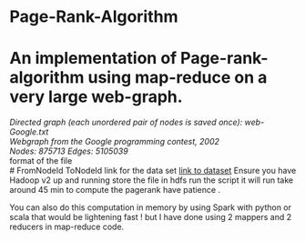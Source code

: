 # Page-Rank-Algorithm
# An implementation of Page-rank-algorithm using map-reduce on a very large web-graph.
<i>
Directed graph (each unordered pair of nodes is saved once): web-Google.txt<br>
Webgraph from the Google programming contest, 2002<br>
Nodes: 875713 Edges: 5105039</i>
<br>
format of the file<br> 
# FromNodeId    ToNodeId
link for the data set <a href="https://www.kaggle.com/pappukrjha/google-web-graph">link to dataset</a>
Ensure you have Hadoop v2 up and running 
store the file in hdfs 
run the script it will run take around 45 min to compute the pagerank 
have patience . 

You can also do this computation in memory by using Spark with python or scala that would be lightening fast !
but I have done using 2 mappers and 2 reducers in map-reduce code. 
